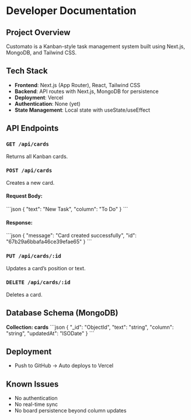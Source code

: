 # Developer Documentation

## Project Overview
Customato is a Kanban-style task management system built using Next.js, MongoDB, and Tailwind CSS.

## Tech Stack
- **Frontend**: Next.js (App Router), React, Tailwind CSS
- **Backend**: API routes with Next.js, MongoDB for persistence
- **Deployment**: Vercel
- **Authentication**: None (yet)
- **State Management**: Local state with useState/useEffect

## API Endpoints
### `GET /api/cards`
Returns all Kanban cards.

### `POST /api/cards`
Creates a new card.

#### Request Body:
\`\`\`json
{
  "text": "New Task",
  "column": "To Do"
}
\`\`\`

#### Response:
\`\`\`json
{
  "message": "Card created successfully",
  "id": "67b29a6bbafa46ce39efae65"
}
\`\`\`

### `PUT /api/cards/:id`
Updates a card’s position or text.

### `DELETE /api/cards/:id`
Deletes a card.

## Database Schema (MongoDB)
**Collection: cards**
\`\`\`json
{
  "_id": "ObjectId",
  "text": "string",
  "column": "string",
  "updatedAt": "ISODate"
}
\`\`\`

## Deployment
- Push to GitHub → Auto deploys to Vercel

## Known Issues
- No authentication
- No real-time sync
- No board persistence beyond column updates


